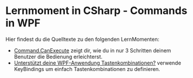 # Lernmoment in CSharp - Commands in WPF

Hier findest du die Quelltexte zu den folgenden LernMomenten:

-	[Command.CanExecute](http://www.lernmoment.de/csharp-programmieren/command-canexecute/) zeigt dir, wie du in nur 3 Schritten deinem Benutzer die Bedienung erleichterst.
-	[Unterstützt deine WPF-Anwendung Tastenkombinationen?](http://www.lernmoment.de/csharp-programmieren/tastatureingabe-an-icommands-binden/) verwende KeyBindings um einfach Tastenkombinationen zu definieren.

